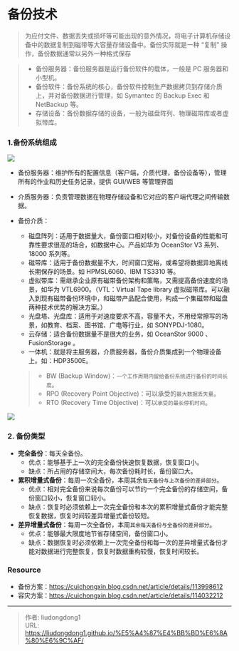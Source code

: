 # 备份技术


> 为应付文件、数据丢失或损坏等可能出现的意外情况，将电子计算机存储设备中的数据复制到磁带等大容量存储设备中。备份实际就是一种 “复制” 操作，备份数据通常以另外一种格式保存
>

> - 备份服务器：备份服务器是运行备份软件的载体，一般是 PC 服务器和小型机。
> - 备份软件：备份系统的核心，备份软件控制生产数据拷贝到存储介质上，并对备份数据进行管理，如 Symantec 的 Backup Exec 和 NetBackup 等。
> - 存储设备：备份数据存储的设备，一般为磁盘阵列、物理磁带库或者虚拟带库。

### 1.备份系统组成

![](https://gitee.com/github-25970295/blogimgv2022/raw/master/image-20220409205828071.png)

- 备份服务器：维护所有的配置信息（客户端，介质代理，备份设备等），管理所有的作业和历史任务记录，提供 GUI/WEB 等管理界面

- 介质服务器：负责管理数据在物理存储设备和它对应的客户端代理之间传输数据。

- 备份介质：

  - 磁盘阵列：适用于数据量大，备份窗口相对较小，对备份设备的性能和可靠性要求很高的场合，如数据中心。产品如华为 OceanStor V3 系列、18000 系列等。
  - 磁带库：适用于备份数据量不大，时间窗口宽裕，或希望将数据异地离线长期保存的场景。如 HPMSL6060、IBM TS3310 等。
  - 虚拟带库：需继承企业原有磁带备份架构和策略，又需提高备份速度的场景，如华为 VTL6900。（VTL：Virtual Tape library 虚拟磁带库。可以融入到现有磁带备份环境中，和磁带产品配合使用，构成一个集磁带和磁盘两种技术优势的解决方案。）
  - 光盘塔、光盘库：适用于对速度要求不高，容量不大，不用经常擦写的场景，如教育、档案、图书馆、广电等行业，如 SONYPDJ-1080。
  - 云存储：适合备份数据量不是很大的业务，如 OceanStor 9000 、 FusionStorage 。
  - 一体机：就是将主服务器，介质服务器，备份介质集成到一个物理设备上。如：HDP3500E。

  > - BW (Backup Window)：`一个工作周期内留给备份系统进行备份的时间长度`。
  > - RPO (Recovery Point Objective)：可以承受的`最大数据丢失量`。
  > - RTO (Recovery Time Objective)：可以`承受的最长停机时间`。

![](https://gitee.com/github-25970295/blogimgv2022/raw/master/image-20220409205930863.png)

### 2. 备份类型

- **完全备份**：每天全备份。
  - 优点：能够基于上一次的完全备份快速恢复数据，恢复窗口小。
  - 缺点：所占用的存储空间大，每次备份耗时长，备份窗口大。
- **累积增量式备份**：每周一次全备份，本周其余`每天备份与上次备份的差异部分`。
  - 优点：相对完全备份来说每次备份可以节约一个完全备份的存储空间，备份窗口较小，恢复窗口较小。
  - 缺点：恢复时必须依赖上一次完全备份和本次的累积增量式备份才能完整恢复数据，恢复时间较差异增量式备份较短。
- **差异增量式备份**：每周一次全备份，本周`其余每天备份与全备份的差异部分`。
  - 优点：能够最大限度地节省存储空间，备份窗口小。
  - 缺点：数据恢复时必须依赖上一次完全备份和每一次的差异增量式备份才能对数据进行完整恢复，恢复时数据重构较慢，恢复时间较长。

### Resource

- 备份方案：https://cuichongxin.blog.csdn.net/article/details/113998612
- 容灾方案：https://cuichongxin.blog.csdn.net/article/details/114032212



---

> 作者: liudongdong1  
> URL: https://liudongdong1.github.io/%E5%A4%87%E4%BB%BD%E6%8A%80%E6%9C%AF/  

